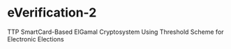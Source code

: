 eVerification-2
===============

TTP SmartCard-Based ElGamal Cryptosystem Using Threshold Scheme for Electronic Elections